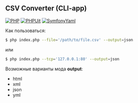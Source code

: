 ## CSV Converter (CLI-app)

[![PHP](https://img.shields.io/badge/php-%5E7.1-green.svg)]()
[![PHPUit](https://img.shields.io/badge/phpunit-%5E6.4--dev-green.svg)]()
[![SymfonyYaml](https://img.shields.io/badge/Symfony--Yaml-%5E3.2-green.svg)]()

Как пользоваться:

```sh
$ php index.php --file='/path/to/file.csv' --output=json 
```
или
```sh
$ php index.php --tcp='127.0.0.1:80' --output=json 
```
Возможные варианты мода **output**:
* html
* xml
* json
* yml

